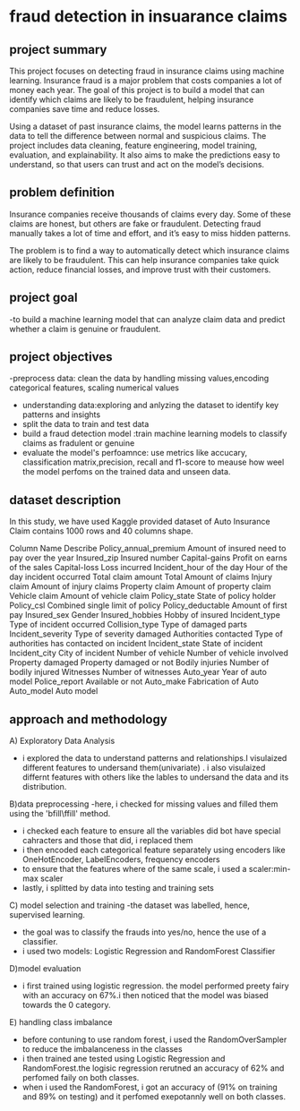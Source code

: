 # fraud detection in insuarance claims

## project summary
This project focuses on detecting fraud in insurance claims using machine learning. Insurance fraud is a major problem that costs companies a lot of money each year. The goal of this project is to build a model that can identify which claims are likely to be fraudulent, helping insurance companies save time and reduce losses.

Using a dataset of past insurance claims, the model learns patterns in the data to tell the difference between normal and suspicious claims. The project includes data cleaning, feature engineering, model training, evaluation, and explainability. It also aims to make the predictions easy to understand, so that users can trust and act on the model’s decisions.


## problem definition 
Insurance companies receive thousands of claims every day. Some of these claims are honest, but others are fake or fraudulent. Detecting fraud manually takes a lot of time and effort, and it’s easy to miss hidden patterns.

The problem is to find a way to automatically detect which insurance claims are likely to be fraudulent. This can help insurance companies take quick action, reduce financial losses, and improve trust with their customers.

## project goal
-to build a machine learning model that can analyze claim data and predict whether a claim is genuine or fraudulent.

## project objectives
-preprocess data: clean the data by handling missing values,encoding categorical features, scaling numerical values
- understanding data:exploring and anlyzing the dataset to identify key patterns and insights
- split the data to train and test data
- build a fraud detection model :train machine learning models to classify claims as fradulent or genuine
- evaluate the model's perfoamnce: use metrics like accucary, classification matrix,precision, recall and f1-score to meause  how weel the model perfoms on the trained data and unseen data.


## dataset description
In this study, we have used Kaggle provided dataset of Auto Insurance Claim contains 1000 rows and 40 columns shape.

Column Name	Describe
Policy_annual_premium	Amount of insured need to pay over the year
Insured_zip	Insured number
Capital-gains	Profit on earns of the sales
Capital-loss	Loss incurred
Incident_hour of the day	Hour of the day incident occurred
Total claim amount	Total Amount of claims
Injury claim	Amount of injury claims
Property claim	Amount of property claim
Vehicle claim	Amount of vehicle claim
Policy_state	State of policy holder
Policy_csl	Combined single limit of policy
Policy_deductable	Amount of first pay
Insured_sex	Gender
Insured_hobbies	Hobby of insured
Incident_type	Type of incident occurred
Collision_type	Type of damaged parts
Incident_severity	Type of severity damaged
Authorities contacted	Type of authorities has contacted on incident
Incident_state	State of incident
Incident_city	City of incident
Number of vehicle	Number of vehicle involved
Property damaged	Property damaged or not
Bodily injuries	Number of bodily injured
Witnesses	Number of witnesses
Auto_year	Year of auto model
Police_report	Available or not
Auto_make	Fabrication of Auto
Auto_model	Auto model

## approach and methodology
A) Exploratory Data Analysis
- i explored the data to understand patterns and relationships.I visulaized different features to undersand them(univariate) . i also visulaized differnt features  with others like the lables to undersand the data and its distribution.

B)data preprocessing
-here, i checked for missing values  and filled them using the 'bfill\ffill' method.
- i checked each feature to ensure all the variables did bot have special cahracters and those that did, i replaced them
- i then encoded each categorical feature separately using encoders like OneHotEncoder, LabelEncoders, frequency encoders
- to ensure that the features where of the same scale, i used a scaler:min-max scaler
- lastly, i splitted by data into testing and training sets

C) model selection and training
-the dataset was labelled, hence, supervised learning.
- the goal was to classify the frauds into yes/no, hence the use of a classifier.
- i used two models: Logistic Regression and RandomForest Classifier

D)model evaluation
- i first trained  using logistic regression. the model performed preety fairy with an accuracy on 67%.i then noticed that the model was biased towards the 0 category.




E) handling class imbalance
- before contuning to use random forest, i used the RandomOverSampler to reduce the imbalanceness in the classes
- i then trained ane tested using Logistic Regression and RandomForest.the logisic regression rerutned an accuracy of 62% and perfomed faily on both classes.
- when i used the RandomForest, i got an accuracy of (91%  on training and 89% on testing) and it perfomed exepotannly well on both classes.







